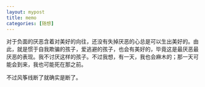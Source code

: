 ```yaml
---
layout: mypost
title: memo
categories: [随想]
---
```


对于负面的厌恶含着对美好的向往，还没有失掉厌恶的心总是可以生出美好的。由此，就是惯于自我欺骗的孩子，爱逃避的孩子，也会有美好的，毕竟这是最厌恶最厌恶的表现。我不讨厌这样的孩子。不过我想，有一天，我也会麻木的；那一天可能会到来，我也可能死在那之前。

不过风筝线断了就确实是断了。